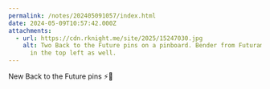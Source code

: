 ```yaml
---
permalink: /notes/202405091057/index.html
date: 2024-05-09T10:57:42.000Z
attachments:
  - url: https://cdn.rknight.me/site/2025/15247030.jpg
    alt: Two Back to the Future pins on a pinboard. Bender from Futurama is visible
      in the top left as well.
---
```


New Back to the Future pins ⚡️🚗
